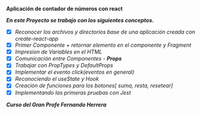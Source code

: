 **Aplicación de contador de números con react**

**_En este Proyecto se trabajo con los siguientes conceptos._**

- [x] _Reconocer los archivos y directorios base de una aplicación creada con create-react-app_
- [x] _Primer Componente + retornar elemento en el componente y Fragment_
- [x] _Impresion de Variables en el HTML_
- [x] _Comunicación entre Componentes - **Props**_
- [x] _Trabajar con PropTypes y DefaultProps_
- [x] _Implementar el evento click(eventos en general)_
- [x] _Reconociendo el useState y Hook_
- [x] _Creación de funciones para los botones[ suma, resta, resetear]_
- [x] _Implementando las primeras pruebas con Jest_

**_Curso del Gran Profe Fernando Herrera_**